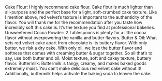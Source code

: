 Cake Flour: I highly recommend cake flour. Cake flour is much lighter than all-purpose and the perfect base for a light, soft-crumbed cake texture. Like I mention above, red velvet’s texture is important to the authenticity of the flavor. You will thank me for the recommendation after you taste how incredibly soft this cake is. It’s the texture you find at professional bakeries.
Unsweetened Cocoa Powder: 2 Tablespoons is plenty for a little cocoa flavor without overpowering the vanilla and butter flavors.
Butter & Oil: What sets red velvet cake apart from chocolate is its buttery flavor. With only butter, we risk a dry cake. With only oil, we lose the butter flavor and softness that comes with creaming butter & sugar together. So all that’s to say, use both butter and oil. Moist texture, soft and cakey texture, buttery flavor.
Buttermilk: Buttermilk is tangy, creamy, and makes baked goods extremely moist. You can’t make delicious red velvet cake without it! Additionally, buttermilk helps activate the baking soda to leaven the cake.